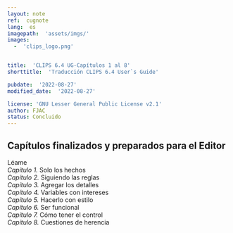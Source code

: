 ```yaml
---
layout: note
ref:  cugnote
lang:  es
imagepath:  'assets/imgs/'
images:
  -  'clips_logo.png'


title:  'CLIPS 6.4 UG-Capítulos 1 al 8'
shorttitle:  'Traducción CLIPS 6.4 User`s Guide'

pubdate:  '2022-08-27'
modified_date:  '2022-08-27'

license: 'GNU Lesser General Public License v2.1'
author: FJAC
status: Concluido
---
```












##  Capítulos finalizados y preparados para el Editor



Léame<br>
_Capítulo 1._ Solo los hechos<br>
_Capítulo 2._ Siguiendo las reglas<br>
_Capítulo 3._ Agregar los detalles<br>
_Capítulo 4._ Variables con intereses<br>
_Capítulo 5._ Hacerlo con estilo<br>
_Capítulo 6._ Ser funcional<br>
_Capítulo 7._ Cómo tener el control<br>
_Capítulo 8._ Cuestiones de herencia<br>





